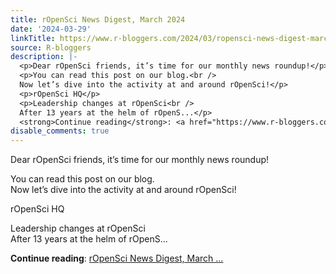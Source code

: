 ```yaml
---
title: rOpenSci News Digest, March 2024
date: '2024-03-29'
linkTitle: https://www.r-bloggers.com/2024/03/ropensci-news-digest-march-2024/
source: R-bloggers
description: |-
  <p>Dear rOpenSci friends, it’s time for our monthly news roundup!</p>
  <p>You can read this post on our blog.<br />
  Now let’s dive into the activity at and around rOpenSci!</p>
  <p>rOpenSci HQ</p>
  <p>Leadership changes at rOpenSci<br />
  After 13 years at the helm of rOpenS...</p>
  <strong>Continue reading</strong>: <a href="https://www.r-bloggers.com/2024/03/ropensci-news-digest-march-2024/">rOpenSci News Digest, March ...
disable_comments: true
---
```

<p>Dear rOpenSci friends, it’s time for our monthly news roundup!</p>
<p>You can read this post on our blog.<br />
Now let’s dive into the activity at and around rOpenSci!</p>
<p>rOpenSci HQ</p>
<p>Leadership changes at rOpenSci<br />
After 13 years at the helm of rOpenS...</p>
<strong>Continue reading</strong>: <a href="https://www.r-bloggers.com/2024/03/ropensci-news-digest-march-2024/">rOpenSci News Digest, March ...